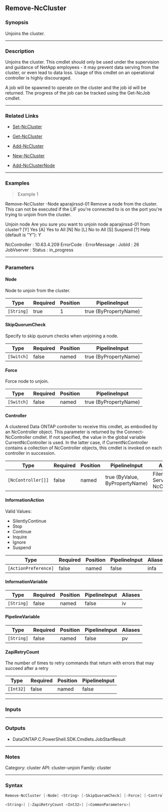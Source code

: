 Remove-NcCluster
----------------

### Synopsis
Unjoins the cluster.

---

### Description

Unjoins the cluster. This cmdlet should only be used under the supervision and guidance of NetApp employees - it may prevent data serving from the cluster, or even lead to data loss. Usage of this cmdlet on an operational controller is highly discouraged.

A job will be spawned to operate on the cluster and the job id will be returned. The progress of the job can be tracked using the Get-NcJob cmdlet.

---

### Related Links
* [Set-NcCluster](Set-NcCluster)

* [Get-NcCluster](Get-NcCluster)

* [Add-NcCluster](Add-NcCluster)

* [New-NcCluster](New-NcCluster)

* [Add-NcClusterNode](Add-NcClusterNode)

---

### Examples
> Example 1

Remove-NcCluster -Node aparajirssd-01
Remove a node from the cluster. This can not be executed if the LIF you're connected to is on the port you're trying to unjoin from the cluster.

Unjoin node
Are you sure you want to unjoin node aparajirssd-01 from cluster?
[Y] Yes  [A] Yes to All  [N] No  [L] No to All  [S] Suspend  [?] Help (default is "Y"): Y

NcController : 10.63.4.209
ErrorCode    :
ErrorMessage :
JobId        : 26
JobVserver   :
Status       : in_progress

---

### Parameters
#### **Node**
Node to unjoin from the cluster.

|Type      |Required|Position|PipelineInput        |
|----------|--------|--------|---------------------|
|`[String]`|true    |1       |true (ByPropertyName)|

#### **SkipQuorumCheck**
Specify to skip quorum checks when unjoining a node.

|Type      |Required|Position|PipelineInput        |
|----------|--------|--------|---------------------|
|`[Switch]`|false   |named   |true (ByPropertyName)|

#### **Force**
Force node to unjoin.

|Type      |Required|Position|PipelineInput        |
|----------|--------|--------|---------------------|
|`[Switch]`|false   |named   |true (ByPropertyName)|

#### **Controller**
A clustered Data ONTAP controller to receive this cmdlet, as embodied by an NcController object.  This parameter is returned by the Connect-NcController cmdlet.  If not specified, the value in the global variable CurrentNcController is used.  In the latter case, if CurrentNcController contains a collection of NcController objects, this cmdlet is invoked on each controller in succession.

|Type              |Required|Position|PipelineInput                 |Aliases                          |
|------------------|--------|--------|------------------------------|---------------------------------|
|`[NcController[]]`|false   |named   |true (ByValue, ByPropertyName)|Filer<br/>Server<br/>NcController|

#### **InformationAction**

Valid Values:

* SilentlyContinue
* Stop
* Continue
* Inquire
* Ignore
* Suspend

|Type                |Required|Position|PipelineInput|Aliases|
|--------------------|--------|--------|-------------|-------|
|`[ActionPreference]`|false   |named   |false        |infa   |

#### **InformationVariable**

|Type      |Required|Position|PipelineInput|Aliases|
|----------|--------|--------|-------------|-------|
|`[String]`|false   |named   |false        |iv     |

#### **PipelineVariable**

|Type      |Required|Position|PipelineInput|Aliases|
|----------|--------|--------|-------------|-------|
|`[String]`|false   |named   |false        |pv     |

#### **ZapiRetryCount**
The number of times to retry commands that return with errors that may succeed after a retry

|Type     |Required|Position|PipelineInput|
|---------|--------|--------|-------------|
|`[Int32]`|false   |named   |false        |

---

### Inputs

---

### Outputs
* DataONTAP.C.PowerShell.SDK.Cmdlets.JobStartResult

---

### Notes
Category: cluster
API: cluster-unjoin
Family: cluster

---

### Syntax
```PowerShell
Remove-NcCluster [-Node] <String> [-SkipQuorumCheck] [-Force] [-Controller <NcController[]>] [-InformationAction <ActionPreference>] [-InformationVariable <String>] [-PipelineVariable 
```
```PowerShell
<String>] [-ZapiRetryCount <Int32>] [<CommonParameters>]
```
